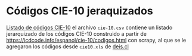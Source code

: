 # Códigos CIE-10 jeraquizados
[Listado de códigos CIE-10](cie-10.csv) el archivo ```cie-10.csv``` contiene un listado jerarquizado de los códigos CIE-10 construido a partir de https://icdcode.info/espanol/cie-10/codigos.html con scrapy, al que se le agregaron los códigos desde ```cie10.xls``` de [deis.cl](http://www.deis.cl/actualizaciones-de-la-cie-10-a-diciembre-de-2013/)